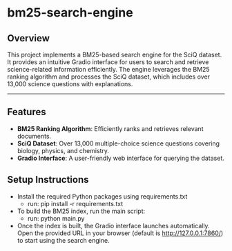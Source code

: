 # bm25-search-engine

## **Overview**
This project implements a BM25-based search engine for the SciQ dataset. It provides an intuitive Gradio interface for users to search and retrieve science-related information efficiently. The engine leverages the BM25 ranking algorithm and processes the SciQ dataset, which includes over 13,000 science questions with explanations.

---

## **Features**
- **BM25 Ranking Algorithm**: Efficiently ranks and retrieves relevant documents.
- **SciQ Dataset**: Over 13,000 multiple-choice science questions covering biology, physics, and chemistry.
- **Gradio Interface**: A user-friendly web interface for querying the dataset.

## **Setup Instructions**
- Install the required Python packages using requirements.txt
  - run: pip install -r requirements.txt
- To build the BM25 index, run the main script:
  - run: python main.py
- Once the index is built, the Gradio interface launches automatically. Open the provided URL in your browser (default is http://127.0.0.1:7860/) to start using the search engine.
